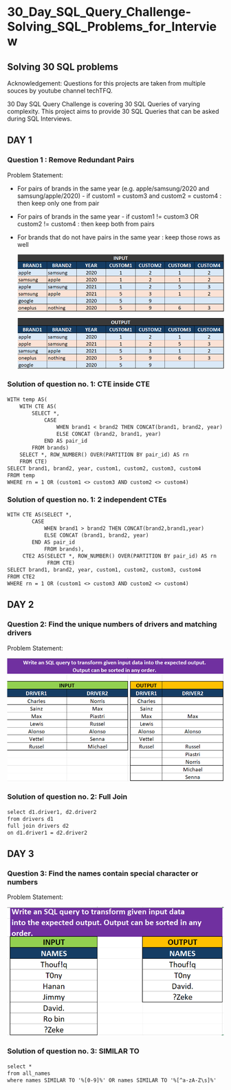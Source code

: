 # 30_Day_SQL_Query_Challenge-Solving_SQL_Problems_for_Interview
## Solving 30 SQL problems

Acknowledgement: Questions for this projects are taken from multiple souces by youtube channel techTFQ.

30 Day SQL Query Challenge is covering 30 SQL Queries of varying complexity. This project aims to provide 30 SQL Queries that can be asked during SQL Interviews.

## DAY 1

### Question 1 : Remove Redundant Pairs

Problem Statement:
- For pairs of brands in the same year (e.g. apple/samsung/2020 and samsung/apple/2020) 
      - if custom1 = custom3 and custom2 = custom4 : then keep only one from pair
- For pairs of brands in the same year 
      - if custom1 != custom3 OR custom2 != custom4 : then keep both from pairs
- For brands that do not have pairs in the same year : keep those rows as well
  
  ![Query1](https://github.com/towhidrazu/30_Day_SQL_Query_Challenge-Solving_SQL_Problems_for_Interview/blob/main/Query1.png)

### Solution of question no. 1: CTE inside CTE

```
WITH temp AS(
	WITH CTE AS(
		SELECT *, 
			CASE 
				WHEN brand1 < brand2 THEN CONCAT(brand1, brand2, year)
				ELSE CONCAT (brand2, brand1, year)
			END AS pair_id
		FROM brands)
	SELECT *, ROW_NUMBER() OVER(PARTITION BY pair_id) AS rn
	FROM CTE)
SELECT brand1, brand2, year, custom1, custom2, custom3, custom4
FROM temp
WHERE rn = 1 OR (custom1 <> custom3 AND custom2 <> custom4)
```

### Solution of question no. 1: 2 independent CTEs

```
WITH CTE AS(SELECT *,
		CASE 
			WHEN brand1 > brand2 THEN CONCAT(brand2,brand1,year)
			ELSE CONCAT (brand1, brand2, year)
		END AS pair_id
            FROM brands),
     CTE2 AS(SELECT *, ROW_NUMBER() OVER(PARTITION BY pair_id) AS rn
			 FROM CTE)
SELECT brand1, brand2, year, custom1, custom2, custom3, custom4
FROM CTE2
WHERE rn = 1 OR (custom1 <> custom3 AND custom2 <> custom4)
```

## DAY 2

### Question 2: Find the unique numbers of drivers and matching drivers

Problem Statement:
 
  ![Query1](https://github.com/towhidrazu/30_Day_SQL_Query_Challenge-Solving_SQL_Problems_for_Interview/blob/main/Query2.png)

### Solution of question no. 2: Full Join

```
select d1.driver1, d2.driver2
from drivers d1
full join drivers d2
on d1.driver1 = d2.driver2
```

## DAY 3

### Question 3: Find the names contain special character or numbers

Problem Statement:
 
  ![Query1](https://github.com/towhidrazu/30_Day_SQL_Query_Challenge-Solving_SQL_Problems_for_Interview/blob/main/Query3.png)

### Solution of question no. 3: SIMILAR TO

```
select *
from all_names
where names SIMILAR TO '%[0-9]%' OR names SIMILAR TO '%[^a-zA-Z\s]%'
```

